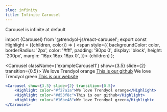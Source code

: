 ```yaml
---
slug: infinity
title: Infinite Carousel
---
```


Carousel is infinite at default

import {Carousel} from '@trendyol-js/react-carousel';
export const Highlight = ({children, color}) => ( <span style={{
  backgroundColor: color,
  borderRadius: '2px',
  color: '#fff',
  padding: '90px 0',
  display: 'block',
  height: '200px',
  margin: '16px 16px 16px 0',
}}> {children} </span> );

<Carousel className={'exampleCarousel1'} show={3.5} slide={2} transition={0.5}>
<Highlight color="#f27a1a">We love Trendyol orange</Highlight>
<a target="_blank" href="https://github.com/trendyol/"><Highlight color="#d53f8c">This is our github</Highlight></a>
<Highlight color="#16be48">We love Trendyol green</Highlight>
<a target="_blank" href="https://trendyol.com/"><Highlight color="#3f51b5">This is our website</Highlight></a>
</Carousel>

```jsx
<Carousel show={3.5} slide={2} transition={0.5}>
	<Highlight color="#f27a1a">We love Trendyol orange</Highlight>
	<Highlight color="#d53f8c">This is our github</Highlight>
	<Highlight color="#16be48">We love Trendyol green</Highlight>
</Carousel>
```
